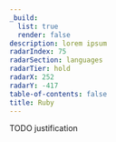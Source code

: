 ```yaml
---
_build:
  list: true
  render: false
description: lorem ipsum
radarIndex: 75
radarSection: languages
radarTier: hold
radarX: 252
radarY: -417
table-of-contents: false
title: Ruby
---
```


TODO justification
